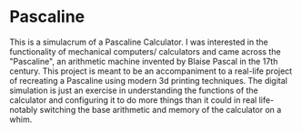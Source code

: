 # Pascaline
This is a simulacrum of a Pascaline Calculator.
I was interested in the functionality of mechanical computers/ calculators and
came across the "Pascaline", an arithmetic machine invented by Blaise Pascal in
the 17th century. This project is meant to be an accompaniment to a real-life
project of recreating a Pascaline using modern 3d printing techniques. The
digital simulation is just an exercise in understanding the functions of the
calculator and configuring it to do more things than it could in real life-
notably switching the base arithmetic and memory of the calculator on a whim.
